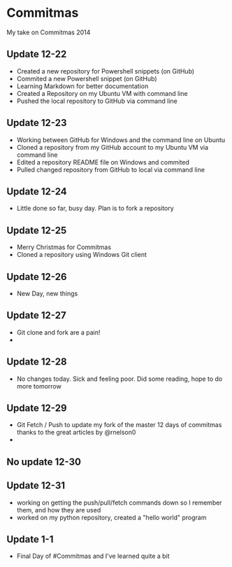 Commitmas
=========

My take on Commitmas 2014

## Update 12-22
 - Created a new repository for Powershell snippets (on GitHub)
 - Commited a new Powershell snippet (on GitHub)
 - Learning Markdown for better documentation
 - Created a Repository on my Ubuntu VM with command line
 - Pushed the local repository to GitHub via command line

## Update 12-23
 - Working between GitHub for Windows and the command line on Ubuntu
 - Cloned a repository from my GitHub account to my Ubuntu VM via command line
 - Edited a repository README file on Windows and commited
 - Pulled changed repository from GitHub to local via command line

## Update 12-24
 - Little done so far, busy day.  Plan is to fork a repository

## Update 12-25
  - Merry Christmas for Commitmas
  - Cloned a repository using Windows Git client
  
## Update 12-26
 - New Day, new things
 
## Update 12-27
 - Git clone and fork are a pain!
 - 

## Update 12-28
 - No changes today.  Sick and feeling poor.  Did some reading, hope to do more tomorrow
 
## Update 12-29
 - Git Fetch / Push to update my fork of the master 12 days of commitmas thanks to the great articles by @rnelson0
 - 

## No update 12-30

## Update 12-31
 - working on getting the push/pull/fetch commands down so I remember them, and how they are used
 - worked on my python repository, created a "hello world" program
 
## Update 1-1
 - Final Day of #Commitmas and I've learned quite a bit
